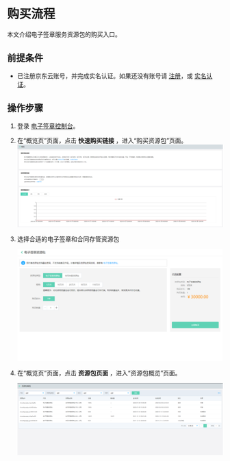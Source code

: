# 购买流程

本文介绍电子签章服务资源包的购买入口。

## 前提条件

- 已注册京东云账号，并完成实名认证。如果还没有账号请 [注册](https://accounts.jdcloud.com/p/regPage?source=jdcloud&ReturnUrl=//uc.jdcloud.com/passport/complete?returnUrl=http://uc.jdcloud.com/redirect/loginRouter?returnUrl=https%3A%2F%2Fwww.jdcloud.com%2Fhelp%2Fdetail%2F734%2FisCatalog%2F1)，或 [实名认证](https://uc.jdcloud.com/account/certify)。

## 操作步骤

1. 登录 [电子签章控制台](https://cloudsign-console.jdcloud.com/overview)。

2. 在“概览页”页面，点击 **快速购买链接** ，进入“购买资源包”页面。 
   ![资源包快速购买](/image/Electronic-Signature/资源包快速购买.png)

3. 选择合适的电子签章和合同存管资源包

   ![购买资源包](/image/Electronic-Signature/购买资源包.png)

4. 在“概览页”页面，点击 **资源包页面** ，进入“资源包概览”页面。 

   ![资源包概览](/image/Electronic-Signature/资源包概览.png)